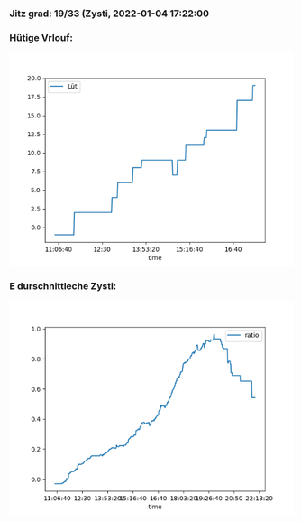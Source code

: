 ### Jitz grad: 19/33 (Zysti, 2022-01-04 17:22:00

### Hütige Vrlouf:
![Graph](Today.png)

### E durschnittleche Zysti:
![Graph](Zysti.png)
